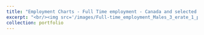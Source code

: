 ```yaml
---
title: "Employment Charts - Full Time employment - Canada and selected provinces by gender and education, February 2021 "
excerpt: "<br/><img src='/images/Full-time_employment_Males_3_erate_1_pch.png'>"  "<br/><img src='/images/Full-time_employment_Males_3_erate_feb_ch_1_pch.png'>"  "<br/><img src='/images/Full-time_employment_Males_3_pc_empl_1_pch.png'>" "<br/><img src='/images/Full-time_employment_Females_3_empl_share_1_pch.png'>"  "<br/><img src='/images/Full-time_employment_Females_3_erate_feb_ch_1_pch.png'>" "<br/><img src='/images/Full-time_employment_Females_3_pc_empl_1_pch.png'>" "<br/><img src='/images/Full-time_employment_Males_3_empl_share_1_pch.png'>"
collection: portfolio
---
```




 

